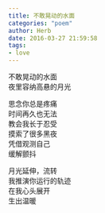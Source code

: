 ```yaml
---
title: 不敢晃动的水面
categories: "poem"
author: Herb
date: 2016-03-27 21:59:58 
tags: 
- love
---
```

不敢晃动的水面\
夜里容纳高悬的月光

思念你总是疼痛\
时间再久也无法\
教会我长于忍受\
摸索了很多黑夜\
凭借观测自己\
缓解颤抖

月光延伸，流转\
我推演你运行的轨迹\
在我心头展开\
生出温暖
